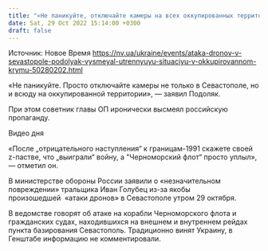 ```yaml
---
title: "«Не паникуйте, отключайте камеры на всех оккупированных территориях». Подоляк высмеял утреннюю «атаку дронов» в Севастополе"
date: Sat, 29 Oct 2022 15:14:00 +0300
draft: false
---
```

Источник: Новое Время https://nv.ua/ukraine/events/ataka-dronov-v-sevastopole-podolyak-vysmeyal-utrennyuyu-situaciyu-v-okkupirovannom-krymu-50280202.html


«Не паникуйте. Просто отключайте камеры не только в Севастополе, но и всюду на оккупированной территории», — заявил Подоляк.

При этом советник главы ОП иронически высмеял российскую пропаганду.

 Видео дня   

«После „отрицательного наступления“ к границам-1991 скажете своей z-пастве, что „выиграли“ войну, а "Черноморский флот“ просто уплыл», — отметил он.

В министерстве обороны России заявили о «незначительном повреждении» тральщика Иван Голубец из-за якобы произошедшей  «атаки дронов» в Севастополе утром 29 октября.

В ведомстве говорят об атаке на корабли Черноморского флота и гражданских судах, находившихся на внешнем и внутреннем рейдах пункта базирования Севастополь. Традиционно винят Украину, в Генштабе информацию не комментировали.
